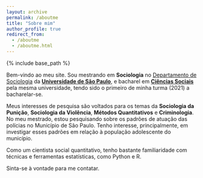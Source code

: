 ```yaml
---
layout: archive
permalink: /aboutme
title: "Sobre mim"
author_profile: true
redirect_from: 
  - /aboutme
  - /aboutme.html
---
```


{% include base_path %}

Bem-vindo ao meu site. Sou mestrando em **Sociologia** no [Departamento de Sociologia](https://sociologia.fflch.usp.br/) da [**Universidade de São Paulo**](https://www5.usp.br/), e bacharel em [**Ciências Sociais**](https://graduacao.fflch.usp.br/ciencias-sociais) pela mesma universidade, tendo sido o primeiro de minha turma (2021) a bacharelar-se. 

Meus interesses de pesquisa são voltados para os temas da **Sociologia da Punição**, **Sociologia da Violência**, **Métodos Quantitativos** e **Criminologia**. No meu mestrado, estou pesquisando sobre os padrões de atuação das polícias no Município de São Paulo. Tenho interesse, principalmente, em investigar esses padrões em relação à população adolescente do município.

Como um cientista social quantitativo, tenho bastante familiaridade com técnicas e ferramentas estatísticas, como Python e R.

Sinta-se à vontade para me contatar.

